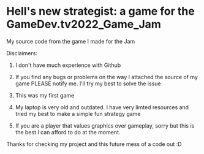 # Hell's new strategist: a game for the GameDev.tv2022_Game_Jam

My source code from the game I made for the Jam

Disclaimers:

1. I don't have much experience with Github

2. If you find any bugs or problems on the way I attached the source of my game PLEASE notify me. I'll try my best to solve the issue 

3. This was my first game

4. My laptop is very old and outdated. I have very limted resources and tried my best to make a simple fun strategy game

5. If you are a player that values graphics over gameplay, sorry but this is the best I can afford to do at the moment.

Thanks for checking my project and this future mess of a code out
:D
